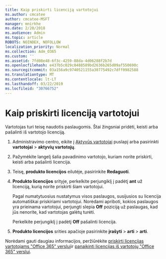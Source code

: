 ```yaml
---
title: Kaip priskirti licenciją vartotojui
ms.author: cmcatee
author: cmcatee-MSFT
manager: mnirkhe
ms.date: 2/20/2018
ms.audience: Admin
ms.topic: article
ROBOTS: NOINDEX, NOFOLLOW
localization_priority: Normal
ms.collection: Adm_O365
ms.custom: ''
ms.assetid: 7fd08e48-6f3c-4259-88da-4d06288f2b7d
ms.openlocfilehash: e437b5c029c8488589bd2636b265d09af550690c
ms.sourcegitcommit: 03a156a9c9740521155a30775492c7dff0982588
ms.translationtype: MT
ms.contentlocale: lt-LT
ms.lasthandoff: 03/22/2019
ms.locfileid: "30766752"
---
```

# <a name="how-to-assign-a-license-to-a-user"></a>Kaip priskirti licenciją vartotojui

Vartotojas turi teisę naudotis paslaugomis. Štai žingsniai pridėti, keisti arba pašalinti iš vartotojo licenciją.
  
1. Administravimo centro, eikite į [Aktyvūs vartotojai](https://go.microsoft.com/fwlink/p/?linkid=834822) puslapį arba pasirinkti **vartotojai** \> **aktyvių vartotojų**.
    
2. Pažymėkite langelį šalia pavadinimo vartotojo, kuriam norite priskirti, keisti arba pašalinti licencija.
    
3. Teisę, **produkto licencijos** eilutėje, pasirinkite **Redaguoti**.
    
4. **Produkto licencijos** srityje, perkelkite perjungiklį į padėtį **ant** už licenciją, kurią norite priskirti šiam vartotojui. 
    
    Pagal numatytuosius nustatymus visos paslaugos, susijusios su licencija automatiškai priskiriami vartotojui. Norėdami apriboti, kokios paslaugos yra prieinama vartotojui, perjungti slepia **Off** poziciją už paslaugas, kad jūs nenorite, kad vartotojas galėtų turėti. 
    
    Perkelkite perjungiklį į padėtį **Off** pašalinti licencija. 
    
5. **Produkto licencijos** srities apačioje pasirinkite **įrašyti** \> **arti** \> **arti**.
    
Norėdami gauti daugiau informacijos, peržiūrėkite [priskirti licencijas vartotojams "Office 365" verslui](https://support.office.com/article/997596b5-4173-4627-b915-36abac6786dc)ir [panaikinti licencijas iš vartotojų "Office 365" verslui](https://support.office.com/article/9b497c85-d0a4-4735-80fa-d3565bc05bd1).
  

